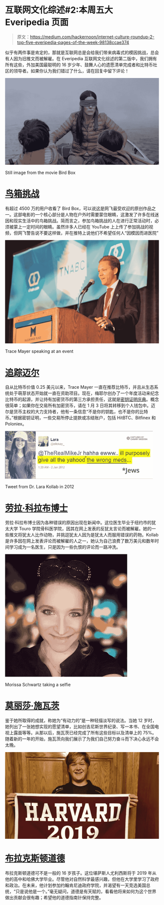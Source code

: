 # 互联网文化综述#2:本周五大 Everipedia 页面

> 原文：<https://medium.com/hackernoon/internet-culture-roundup-2-top-five-everipedia-pages-of-the-week-98138ccae374>

似乎有两件事是肯定的，那就是互联网总是会给我们带来病毒式的模因挑战，总会有人因为旧推文而被解雇。在 Everipedia 互联网文化综述的第二版中，我们拥有所有这些，外加美国最聪明的 16 岁少年、鼓舞人心的遗愿清单完成者和比特币社区的领导者。如果你认为我们错过了什么，请在回复中留下评论！

![](img/f5c15cda70a1876148e58571668e24a2.png)

Still image from the movie Bird Box

# [鸟箱挑战](https://everipedia.org/wiki/lang_en/bird-box-challenge/)

有超过 4500 万的用户收看了 Bird Box，可以说这是网飞最受欢迎的原创作品之一。这部电影的一个核心部分是人物在户外时需要蒙住眼睛，这激发了许多在线迷因和现实生活中的鸟箱挑战。简而言之，参加鸟箱挑战的人在进行正常活动时，必须被蒙上一定时间的眼睛。虽然许多人已经在 YouTube 上上传了参加挑战的视频，但网飞警告说不要这样做，并在推特上说他们不希望任何人“因模因而进医院”

![](img/2af581ff0da81d9f0096dfee339043ba.png)

Trace Mayer speaking at an event

# [追踪迈尔](https://everipedia.org/wiki/lang_en/trace-mayer/)

自从比特币价值 0.25 美元以来，Trace Mayer 一直在推荐比特币，并且从生态系统处于萌芽状态开始就一直在资助项目。现在，梅耶尔创办了一个年度活动来纪念比特币的起源，并让持有加密货币的第三方承担责任，这就是[密钥证明庆典](https://everipedia.org/wiki/lang_en/proof-of-keys/)。概念很简单；如果你在交易所有加密货币，请在 1 月 3 日将其转移到个人钱包中。迈尔是货币主权的大力支持者，他有一条信息“不是你的钥匙，也不是你的比特币。”根据密钥证明，一些交易所停止提款或冻结账户，包括 HitBTC、Bitfinex 和 Poloniex。

![](img/516bb7aa2b276578e2e93a4eb696970c.png)

Tweet from Dr. Lara Kollab in 2012

# [劳拉·科拉布博士](https://everipedia.org/wiki/lang_en/lara-kollab/)

劳拉·科拉布博士因为各种错误的原因出现在新闻中。这位医生毕业于纽约市的犹太大学 Touro 学院骨科医学院，因其在网上发表的反犹太言论而被解雇。她的一些推文将犹太人比作动物，并挑逗犹太人因为是犹太人而服用错误的药物。Kollab 是许多因在网上发表评论而被解雇的人之一，她认为自己浪费了数万美元和数年时间学习成为一名医生，只是因为一些仇恨的评论而一路冲洗。

![](img/368a457dc6534558c53d0c68d4fc039e.png)

Morissa Schwartz taking a selfie

# [莫丽莎·施瓦茨](https://everipedia.org/wiki/lang_en/morissa-schwartz/)

鉴于她所取得的成就，称她为“有动力的”是一种轻描淡写的说法。当她 12 岁时，她列出了一张她想实现的愿望清单，比如创吉尼斯世界纪录、写一本书、在全国电视上露面等等。从那以后，施瓦茨已经完成了所有这些目标以及清单上的 75%。随着新的一年的开始，施瓦茨向我们展示了为我们自己努力奋斗而下决心永远不会太晚。

![](img/08c9fc185df310525432c38d28f4005f.png)

# [布拉克斯顿道德](https://everipedia.org/wiki/lang_en/braxton-moral/)

布拉克斯顿道德可不是一般的 16 岁孩子。这位堪萨斯人尤利西斯将于 2019 年从他的高中和哈佛大学毕业。尽管他对自然科学最感兴趣，但他在大学里学习了政府和政治。在未来，他计划参加约翰肯尼迪政府学院，并渴望有一天竞选美国总统，“只是说他是一个。”毫无疑问，道德是有天赋的，看看他将来如何为这个世界做出贡献会很有趣；希望他的道德指南针保持完整。